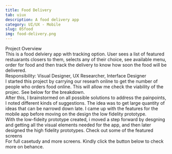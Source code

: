 ```yaml
---
title: Food Delivery
tab: uiux
description: A food delivery app
category: UI/UX - Mobile
slug: 05food
img: food-delivery.png
---
```


<div class="lg:p-4 pt-4 mb-4 text-pryColor font-bold text-2xl lg:text-4xl">
  Project Overview
</div>

<div class="lg:p-4 mb-4 leading-9">
This is a food delviery app with tracking option. User sees a list of featured restuarants closers to them, selects any of their choice, see available menu, order for food and then track the delivery to know how soon the food will be delivered.
<div class="pt-4 ">
 <span class = "text-pryColor font-bold"> Responsibility:</span> Visual Designer, UX Researcher, Interface Designer
</div>
</div>

<div class=" pt-4 lg:p-4 mb-4 leading-9">
I started this project by carrying our researh online to get the number of people who orders food online. This will allow me check the viability of the projec. See below for the breakdown.  
</div>

  <div class="mt-14">
    <div><dynamic-image filename="breakdown.png"></dynamic-image> </div>
  </div>

<!--more-->

  <div class="mt-14 pt-4 lg:p-4 mb-4 leading-9">
    After this, I brainstormed on all possible solutions to address the painpoints, I noted different kinds of suggestions. The idea was to get large quantity of ideas that can be narrowd down late. I came up with the features for the mobile app before moving on the design the low fidelity prototype.  
  </div>

   <div class="mt-14">
    <div><dynamic-image filename="low-fidelity.jpg"></dynamic-image> </div>
  </div>

<div class=" mt-14 pt-4 lg:p-4 mb-4 leading-9">
With the low-fideity prototype created, i moved a step forward by desgning and getting all the visual elements needed for the app, and then later designed the high fidelity prototypes. Check out some of the featured screens

 <div class="mt-14">
    <div><dynamic-image filename="1.jpg"></dynamic-image> </div>
        <div><dynamic-image class = "mt-14" filename= "2.jpg"></dynamic-image> </div>
  </div>
</div>

<div class="pt-4 lg:p-4 mb-4 leading-9">
For full casetudy and more screens. Kindly click the button below to check more on behance.
</div>
<btn3 class ="mt-4" text="See More" href="https://www.behance.net/gallery/122457611/Food-Delivery-App"> </btn3 >
